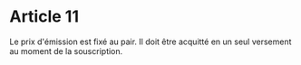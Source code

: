# Article 11

Le prix d'émission est fixé au pair. Il doit être acquitté en un seul versement au moment de la souscription.
